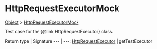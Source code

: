 
# HttpRequestExecutorMock

[Object]() > [HttpRequestExecutorMock](nullfr/faylixe/googlecodejam/client/HttpRequestExecutorMock.md)


Test case for the {@link HttpRequestExecutor} class.

Return type | Signature
--- | ---:
[HttpRequestExecutor](nullfr/faylixe/googlecodejam/client/executor/HttpRequestExecutor.md) | getTestExecutor
